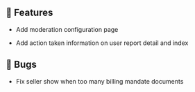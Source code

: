 ## 🚀 Features

- Add moderation configuration page

- Add action taken information on user report detail and index


## 🐛 Bugs

- Fix seller show when too many billing mandate documents